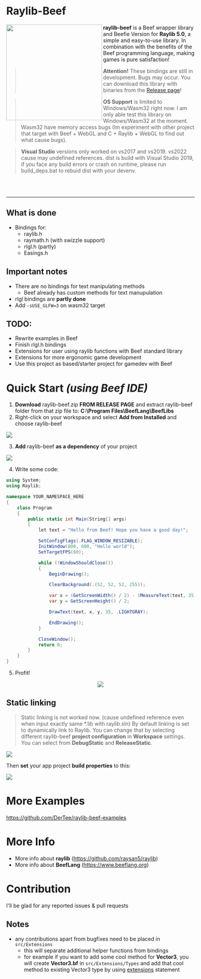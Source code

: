 # Raylib-Beef

<img align="left" src="https://github.com/M0n7y5/raylib-beef/raw/master/img/raylib-beef-logo.png" width="256px">

**raylib-beef** is a Beef wrapper library and Beefie Version for **Raylib 5.0**, a simple and easy-to-use library. In combination with the benefits of the Beef programming language, making games is pure satisfaction!

> **Attention!** These bindings are still in development. Bugs may occur.
	You can download this library with binaries from the [Release page](https://github.com/M0n7y5/raylib-beef/releases)!

> **OS Support** is limited to Windows/Wasm32 right now. I am only able test this library on Windows/Wasm32 at the moment. Wasm32 have memory access bugs (Im experiment with other project that target with Beef + WebGL and C + Raylib + WebGL to find out what cause bugs).

> **Visual Studio** versions only worked on vs2017 and vs2019. vs2022 cause may undefined references. dist is build with Visual Studio 2019, if you face any build errors or crash on runtime, please run build_deps.bat to rebuid dist with your devenv.

<br>
<br>

---

## What is done
- Bindings for:
    - raylib.h
    - raymath.h (with swizzle support)
    - rlgl.h (partly)
	- Easings.h

## Important notes
- There are no bindings for text manipulating methods
	- Beef already has custom methods for text manupulation
- rlgl bindings are **partly done**
- Add `-sUSE_GLFW=3` on wasm32 target

## TODO:
- Rewrite examples in Beef
- Finish rlgl.h bindings
- Extensions for user using raylib functions with Beef standard library
- Extensions for more ergonomic game development
- Use this project as based/starter project for gamedev with Beef

# Quick Start *(using Beef IDE)*
1. **Download** raylib-beef.zip **FROM RELEASE PAGE** and extract raylib-beef folder from that zip file to: **C:\Program Files\BeefLang\BeefLibs**
2. Right-click on your workspace and select **Add from Installed** and choose raylib-beef

![](img/from-installed.png)

3. **Add** raylib-beef **as a dependency** of your project

![](img/add-deps.png)



4. Write some code:
```csharp
using System;
using Raylib;

namespace YOUR_NAMESPACE_HERE
{
	class Program
	{
		public static int Main(String[] args)
		{
			let text = "Hello from Beef! Hope you have a good day!";

			SetConfigFlags(.FLAG_WINDOW_RESIZABLE);
			InitWindow(800, 600, "Hello world");
			SetTargetFPS(60);

			while (!WindowShouldClose())
			{
				BeginDrawing();

				ClearBackground(.(52, 52, 52, 255));

				var x = (GetScreenWidth() / 2) - (MeasureText(text, 35) / 2);
				var y = GetScreenHeight() / 2;

				DrawText(text, x, y, 35, .LIGHTGRAY);

				EndDrawing();
			}

			CloseWindow();
			return 0;
		}
	}
}
```
5. Profit!

<center>

![](img/screen.png)

</center>

## Static linking
> Static linking is not worked now. (cause undefined reference even when input exactly same *.lib with raylib.sln)
By default linking is set to dynamically link to Raylib. You can change that by selecting different raylib-beef **project configuration** in **Workspace** settings. You can select from **DebugStatic** and **ReleaseStatic**.

![](img/static-linking.png)

Then **set** your app project **build properties** to this:

![](img/build-settings.png)

# More Examples
https://github.com/DerTee/raylib-beef-examples

# More Info
- More info about **raylib** (https://github.com/raysan5/raylib)
- More info about **BeefLang** (https://www.beeflang.org)

# Contribution

I'll be glad for any reported issues & pull requests

## Notes
- any contributions apart from bugfixes need to be placed in `src/Extensions`
	- this will separate additional helper functions from bindings
	- for example if you want to add some cool method for **Vector3**, you will create **Vector3.&#xfeff;bf** in `src/Extensions/Types` and add that cool method to existing Vector3 type by using [extensions](https://www.beeflang.org/docs/language-guide/datatypes/extensions/) statement
